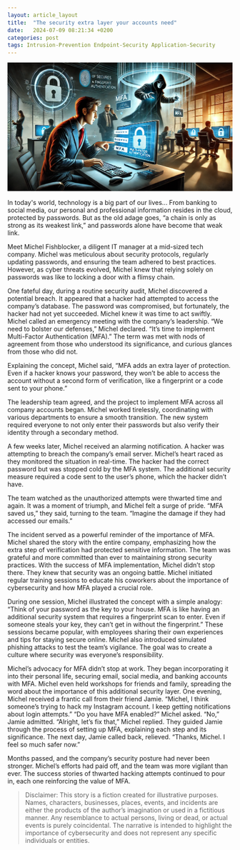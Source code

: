 ```yaml
---
layout: article_layout
title:  "The security extra layer your accounts need"
date:   2024-07-09 08:21:34 +0200
categories: post
tags: Intrusion-Prevention Endpoint-Security Application-Security
---
```


![Illustrated by our virtual artist, MFA stands as a robust defense mechanism.](/assets/alexis-mfa-sectips.webp)

In today's world, technology is a big part of our lives... From banking to social media, our personal and professional information resides in the cloud, protected by passwords. But as the old adage goes, “a chain is only as strong as its weakest link,” and passwords alone have become that weak link.<!--more-->

Meet Michel Fishblocker, a diligent IT manager at a mid-sized tech company. Michel was meticulous about security protocols, regularly updating passwords, and ensuring the team adhered to best practices. However, as cyber threats evolved, Michel knew that relying solely on passwords was like to locking a door with a flimsy chain.

One fateful day, during a routine security audit, Michel discovered a potential breach. It appeared that a hacker had attempted to access the company’s database. The password was compromised, but fortunately, the hacker had not yet succeeded. Michel knew it was time to act swiftly.
Michel called an emergency meeting with the company’s leadership. “We need to bolster our defenses,” Michel declared. “It’s time to implement Multi-Factor Authentication (MFA).” The term was met with nods of agreement from those who understood its significance, and curious glances from those who did not.

Explaining the concept, Michel said, “MFA adds an extra layer of protection. Even if a hacker knows your password, they won’t be able to access the account without a second form of verification, like a fingerprint or a code sent to your phone.”

The leadership team agreed, and the project to implement MFA across all company accounts began. Michel worked tirelessly, coordinating with various departments to ensure a smooth transition. The new system required everyone to not only enter their passwords but also verify their identity through a secondary method.

A few weeks later, Michel received an alarming notification. A hacker was attempting to breach the company’s email server. Michel’s heart raced as they monitored the situation in real-time. The hacker had the correct password but was stopped cold by the MFA system. The additional security measure required a code sent to the user’s phone, which the hacker didn’t have.

The team watched as the unauthorized attempts were thwarted time and again. It was a moment of triumph, and Michel felt a surge of pride. “MFA saved us,” they said, turning to the team. “Imagine the damage if they had accessed our emails.”

The incident served as a powerful reminder of the importance of MFA. Michel shared the story with the entire company, emphasizing how the extra step of verification had protected sensitive information. The team was grateful and more committed than ever to maintaining strong security practices.
With the success of MFA implementation, Michel didn’t stop there. They knew that security was an ongoing battle. Michel initiated regular training sessions to educate his coworkers about the importance of cybersecurity and how MFA played a crucial role.

During one session, Michel illustrated the concept with a simple analogy: “Think of your password as the key to your house. MFA is like having an additional security system that requires a fingerprint scan to enter. Even if someone steals your key, they can’t get in without the fingerprint.”
These sessions became popular, with employees sharing their own experiences and tips for staying secure online. Michel also introduced simulated phishing attacks to test the team’s vigilance. The goal was to create a culture where security was everyone’s responsibility.

Michel’s advocacy for MFA didn’t stop at work. They began incorporating it into their personal life, securing email, social media, and banking accounts with MFA. Michel even held workshops for friends and family, spreading the word about the importance of this additional security layer.
One evening, Michel received a frantic call from their friend Jamie. “Michel, I think someone’s trying to hack my Instagram account. I keep getting notifications about login attempts.”
“Do you have MFA enabled?” Michel asked.
“No,” Jamie admitted.
“Alright, let’s fix that,” Michel replied. They guided Jamie through the process of setting up MFA, explaining each step and its significance. The next day, Jamie called back, relieved. “Thanks, Michel. I feel so much safer now.”

Months passed, and the company’s security posture had never been stronger. Michel’s efforts had paid off, and the team was more vigilant than ever. The success stories of thwarted hacking attempts continued to pour in, each one reinforcing the value of MFA.

> Disclaimer: This story is a fiction created for illustrative purposes. Names, characters, businesses, places, events, and incidents are either the products of the author’s imagination or used in a fictitious manner. Any resemblance to actual persons, living or dead, or actual events is purely coincidental. The narrative is intended to highlight the importance of cybersecurity and does not represent any specific individuals or entities.